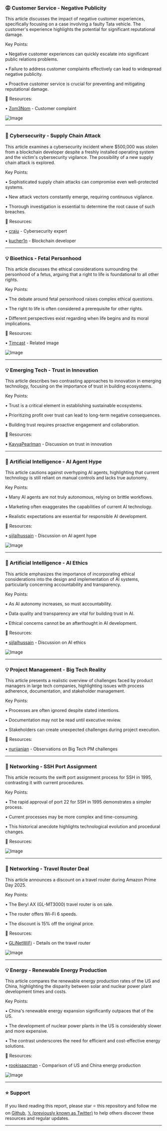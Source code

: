 ### 😡 Customer Service - Negative Publicity

This article discusses the impact of negative customer experiences, specifically focusing on a case involving a faulty Tata vehicle.  The customer's experience highlights the potential for significant reputational damage.

Key Points:

• Negative customer experiences can quickly escalate into significant public relations problems.


•  Failure to address customer complaints effectively can lead to widespread negative publicity.


• Proactive customer service is crucial for preventing and mitigating reputational damage.



🔗 Resources:

• [Zom3Nom](https://x.com/Zom3Nom) -  Customer complaint


![Image](https://pbs.twimg.com/media/Gvd9lZmakAAaZhe?format=jpg&name=small)


---
### 🤖 Cybersecurity - Supply Chain Attack

This article examines a cybersecurity incident where $500,000 was stolen from a blockchain developer despite a freshly installed operating system and the victim's cybersecurity vigilance.  The possibility of a new supply chain attack is explored.

Key Points:

•  Sophisticated supply chain attacks can compromise even well-protected systems.


•  New attack vectors constantly emerge, requiring continuous vigilance.


•  Thorough investigation is essential to determine the root cause of such breaches.



🔗 Resources:

• [craiu](https://x.com/craiu) - Cybersecurity expert


• [kucher1n](https://x.com/kucher1n) -  Blockchain developer


---
### 💡 Bioethics - Fetal Personhood

This article discusses the ethical considerations surrounding the personhood of a fetus, arguing that a right to life is foundational to all other rights.

Key Points:

• The debate around fetal personhood raises complex ethical questions.


•  The right to life is often considered a prerequisite for other rights.


•  Different perspectives exist regarding when life begins and its moral implications.



🔗 Resources:

• [Timcast](https://x.com/Timcast/status/1943482097240351120/photo/1) -  Related image


![Image](https://pbs.twimg.com/media/GviihslXwAAvzov?format=png&name=small)

---
### 💡 Emerging Tech - Trust in Innovation

This article describes two contrasting approaches to innovation in emerging technology, focusing on the importance of trust in building ecosystems.

Key Points:

•  Trust is a critical element in establishing sustainable ecosystems.


•  Prioritizing profit over trust can lead to long-term negative consequences.


•  Building trust requires proactive engagement and collaboration.



🔗 Resources:

• [KavyaPearlman](https://x.com/KavyaPearlman/status/1943527085764677666) -  Discussion on trust in innovation


---
### 🤖 Artificial Intelligence - AI Agent Hype

This article cautions against overhyping AI agents, highlighting that current technology is still reliant on manual controls and lacks true autonomy.

Key Points:

•  Many AI agents are not truly autonomous, relying on brittle workflows.


•  Marketing often exaggerates the capabilities of current AI technology.


•  Realistic expectations are essential for responsible AI development.



🔗 Resources:

• [sijlalhussain](https://x.com/sijlalhussain/status/1943264449168916921) -  Discussion on AI agent hype


![Image](https://pbs.twimg.com/media/Gvfct-FakAECRWR?format=jpg&name=small)

---
### 🤖 Artificial Intelligence - AI Ethics

This article emphasizes the importance of incorporating ethical considerations into the design and implementation of AI systems, particularly concerning accountability and transparency.

Key Points:

•  As AI autonomy increases, so must accountability.


•  Data quality and transparency are vital for building trust in AI.


•  Ethical concerns cannot be an afterthought in AI development.



🔗 Resources:

• [sijlalhussain](https://x.com/sijlalhussain/status/1943295164635844636) -  Discussion on AI ethics


![Image](https://pbs.twimg.com/media/Gvf4prKbkAAaBTV?format=jpg&name=small)

---
### 💡 Project Management - Big Tech Reality

This article presents a realistic overview of challenges faced by product managers in large tech companies, highlighting issues with process adherence, documentation, and stakeholder management.

Key Points:

• Processes are often ignored despite stated intentions.


•  Documentation may not be read until executive review.


•  Stakeholders can create unexpected challenges during project execution.



🔗 Resources:

• [nurijanian](https://x.com/nurijanian/status/1943323329840189663) -  Observations on Big Tech PM challenges


---
### 🚀 Networking - SSH Port Assignment

This article recounts the swift port assignment process for SSH in 1995, contrasting it with current procedures.

Key Points:

•  The rapid approval of port 22 for SSH in 1995 demonstrates a simpler process.


•  Current processes may be more complex and time-consuming.


•  This historical anecdote highlights technological evolution and procedural changes.



🔗 Resources:


![Image](https://pbs.twimg.com/media/GvijPwpXMAAw-tE?format=jpg&name=small)

---
### 🚀 Networking - Travel Router Deal

This article announces a discount on a travel router during Amazon Prime Day 2025.

Key Points:

•  The Beryl AX (GL-MT3000) travel router is on sale.


•  The router offers Wi-Fi 6 speeds.


•  The discount is 15% off the original price.


🔗 Resources:

• [GLiNetWiFi](https://x.com/GLiNetWiFi/status/1943485679226298879) -  Details on the travel router


![Image](https://pbs.twimg.com/media/Gvil7MuWcAAp6Ue?format=jpg&name=small)


---
### 💡 Energy - Renewable Energy Production

This article compares the renewable energy production rates of the US and China, highlighting the disparity between solar and nuclear power plant development times and costs.

Key Points:

•  China's renewable energy expansion significantly outpaces that of the US.


•  The development of nuclear power plants in the US is considerably slower and more expensive.


•  The contrast underscores the need for efficient and cost-effective energy solutions.



🔗 Resources:

• [rookisaacman](https://x.com/rookisaacman/status/1943437330473243018) - Comparison of US and China energy production


![Image](https://pbs.twimg.com/amplify_video_thumb/1943240059060178944/img/TVIkY1pP0FgWAjsM.jpg)


---

### ⭐️ Support

If you liked reading this report, please star ⭐️ this repository and follow me on [Github](https://github.com/Drix10), [𝕏 (previously known as Twitter)](https://x.com/DRIX_10_) to help others discover these resources and regular updates.

---